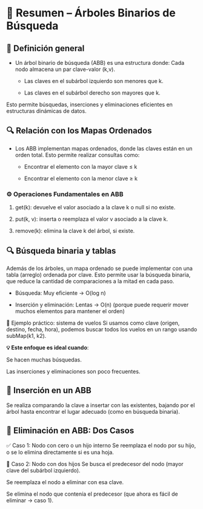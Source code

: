 # 🌳 Resumen – Árboles Binarios de Búsqueda
## 📘 Definición general
- Un árbol binario de búsqueda (ABB) es una estructura donde:
    Cada nodo almacena un par clave-valor (k,v).

    - Las claves en el subárbol izquierdo son menores que k.

    - Las claves en el subárbol derecho son mayores que k.

Esto permite búsquedas, inserciones y eliminaciones eficientes en estructuras dinámicas de datos.

## 🔍 Relación con los Mapas Ordenados
- Los ABB implementan mapas ordenados, donde las claves están en un orden total. Esto permite realizar consultas como:

    - Encontrar el elemento con la mayor clave ≤ k

    - Encontrar el elemento con la menor clave ≥ k

### ⚙️ Operaciones Fundamentales en ABB
1. get(k): devuelve el valor asociado a la clave k o null si no existe.

2. put(k, v): inserta o reemplaza el valor v asociado a la clave k.

3. remove(k): elimina la clave k del árbol, si existe.

## 🔍 Búsqueda binaria y tablas
Además de los árboles, un mapa ordenado se puede implementar con una tabla (arreglo) ordenada por clave.
Esto permite usar la búsqueda binaria, que reduce la cantidad de comparaciones a la mitad en cada paso.

- Búsqueda: Muy eficiente → O(log n)

- Inserción y eliminación: Lentas → O(n)
(porque puede requerir mover muchos elementos para mantener el orden)

🔎 Ejemplo práctico: sistema de vuelos
Si usamos como clave (origen, destino, fecha, hora), podemos buscar todos los vuelos en un rango usando subMap(k1, k2).

**💡 Este enfoque es ideal cuando**:

Se hacen muchas búsquedas.

Las inserciones y eliminaciones son poco frecuentes.

## 🌱 Inserción en un ABB
Se realiza comparando la clave a insertar con las existentes, bajando por el árbol hasta encontrar el lugar adecuado (como en búsqueda binaria).

## 🧹 Eliminación en ABB: Dos Casos
✅ Caso 1: Nodo con cero o un hijo interno
Se reemplaza el nodo por su hijo, o se lo elimina directamente si es una hoja.

🔁 Caso 2: Nodo con dos hijos
Se busca el predecesor del nodo (mayor clave del subárbol izquierdo).

Se reemplaza el nodo a eliminar con esa clave.

Se elimina el nodo que contenía el predecesor (que ahora es fácil de eliminar → caso 1).

